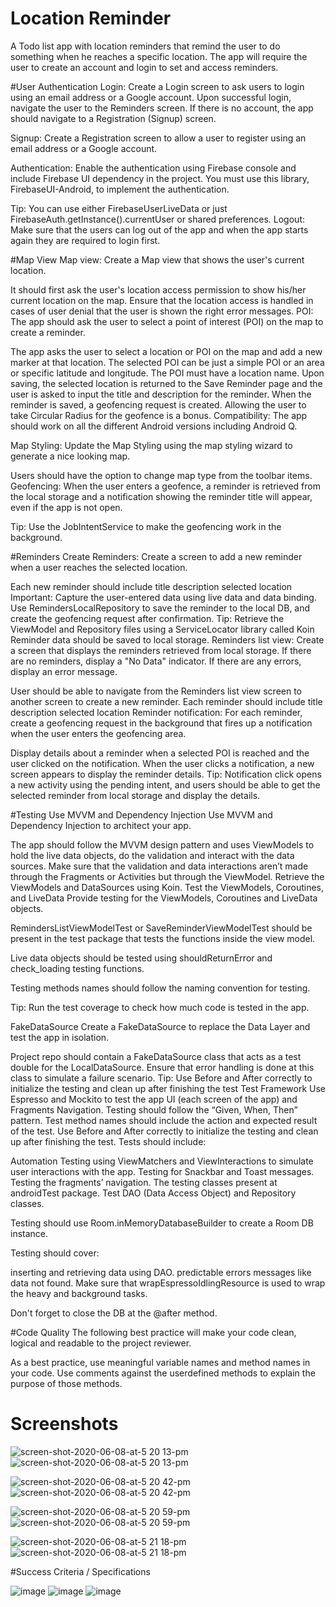 # Location Reminder

A Todo list app with location reminders that remind the user to do something when he reaches a specific location. The app will require the user to create an account and login to set and access reminders.

#User Authentication
Login: Create a Login screen to ask users to login using an email address or a Google account. Upon successful login, navigate the user to the Reminders screen. If there is no account, the app should navigate to a Registration (Signup) screen.

Signup: Create a Registration screen to allow a user to register using an email address or a Google account.

Authentication: Enable the authentication using Firebase console and include Firebase UI dependency in the project. You must use this library, FirebaseUI-Android, to implement the authentication.

Tip: You can use either FirebaseUserLiveData or just FirebaseAuth.getInstance().currentUser or shared preferences.
Logout: Make sure that the users can log out of the app and when the app starts again they are required to login first.

#Map View
Map view: Create a Map view that shows the user's current location.

It should first ask the user's location access permission to show his/her current location on the map.
Ensure that the location access is handled in cases of user denial that the user is shown the right error messages.
POI: The app should ask the user to select a point of interest (POI) on the map to create a reminder.

The app asks the user to select a location or POI on the map and add a new marker at that location.
The selected POI can be just a simple POI or an area or specific latitude and longitude. The POI must have a location name.
Upon saving, the selected location is returned to the Save Reminder page and the user is asked to input the title and description for the reminder.
When the reminder is saved, a geofencing request is created. Allowing the user to take Circular Radius for the geofence is a bonus.
Compatibility: The app should work on all the different Android versions including Android Q.

Map Styling: Update the Map Styling using the map styling wizard to generate a nice looking map.

Users should have the option to change map type from the toolbar items.
Geofencing: When the user enters a geofence, a reminder is retrieved from the local storage and a notification showing the reminder title will appear, even if the app is not open.

Tip: Use the JobIntentService to make the geofencing work in the background.

#Reminders
Create Reminders: Create a screen to add a new reminder when a user reaches the selected location.

Each new reminder should include
title
description
selected location
Important: Capture the user-entered data using live data and data binding.
Use RemindersLocalRepository to save the reminder to the local DB, and create the geofencing request after confirmation.
Tip: Retrieve the ViewModel and Repository files using a ServiceLocator library called Koin
Reminder data should be saved to local storage.
Reminders list view: Create a screen that displays the reminders retrieved from local storage. If there are no reminders, display a "No Data" indicator. If there are any errors, display an error message.

User should be able to navigate from the Reminders list view screen to another screen to create a new reminder.
Each reminder should include
title
description
selected location
Reminder notification: For each reminder, create a geofencing request in the background that fires up a notification when the user enters the geofencing area.

Display details about a reminder when a selected POI is reached and the user clicked on the notification.
When the user clicks a notification, a new screen appears to display the reminder details.
Tip: Notification click opens a new activity using the pending intent, and users should be able to get the selected reminder from local storage and display the details.

#Testing
Use MVVM and Dependency Injection
Use MVVM and Dependency Injection to architect your app.

The app should follow the MVVM design pattern and uses ViewModels to hold the live data objects, do the validation and interact with the data sources.
Make sure that the validation and data interactions aren’t made through the Fragments or Activities but through the ViewModel.
Retrieve the ViewModels and DataSources using Koin.
Test the ViewModels, Coroutines, and LiveData
Provide testing for the ViewModels, Coroutines and LiveData objects.

RemindersListViewModelTest or SaveReminderViewModelTest should be present in the test package that tests the functions inside the view model.

Live data objects should be tested using shouldReturnError and check_loading testing functions.

Testing methods names should follow the naming convention for testing.

Tip: Run the test coverage to check how much code is tested in the app.

FakeDataSource
Create a FakeDataSource to replace the Data Layer and test the app in isolation.

Project repo should contain a FakeDataSource class that acts as a test double for the LocalDataSource.
Ensure that error handling is done at this class to simulate a failure scenario.
Tip: Use Before and After correctly to initialize the testing and clean up after finishing the test
Test Framework
Use Espresso and Mockito to test the app UI (each screen of the app) and Fragments Navigation. Testing should follow the “Given, When, Then” pattern. Test method names should include the action and expected result of the test. Use Before and After correctly to initialize the testing and clean up after finishing the test. Tests should include:

Automation Testing using ViewMatchers and ViewInteractions to simulate user interactions with the app.
Testing for Snackbar and Toast messages.
Testing the fragments’ navigation.
The testing classes present at androidTest package.
Test DAO (Data Access Object) and Repository classes.

Testing should use Room.inMemoryDatabaseBuilder to create a Room DB instance.

Testing should cover:

inserting and retrieving data using DAO.
predictable errors messages like data not found.
Make sure that wrapEspressoIdlingResource is used to wrap the heavy and background tasks.

Don't forget to close the DB at the @after method.

#Code Quality
The following best practice will make your code clean, logical and readable to the project reviewer.

As a best practice, use meaningful variable names and method names in your code.
Use comments against the userdefined methods to explain the purpose of those methods.

# Screenshots
![screen-shot-2020-06-08-at-5 20 13-pm](https://github.com/omarAhmed22600/Location-Reminder/assets/96152606/2088f057-d217-422a-8f20-aea5294b0961)    ![screen-shot-2020-06-08-at-5 20 13-pm](https://github.com/omarAhmed22600/Location-Reminder/assets/96152606/ed7aa31e-da89-4e7f-afba-34d79ea34474)


![screen-shot-2020-06-08-at-5 20 42-pm](https://github.com/omarAhmed22600/Location-Reminder/assets/96152606/d6f2a76d-9906-49eb-9a3d-d6522d5f8955)     ![screen-shot-2020-06-08-at-5 20 42-pm](https://github.com/omarAhmed22600/Location-Reminder/assets/96152606/5fe9b485-1b7a-4699-8767-bc22ba905af4)


![screen-shot-2020-06-08-at-5 20 59-pm](https://github.com/omarAhmed22600/Location-Reminder/assets/96152606/a6c5bfb2-df89-423b-8fc1-386693f624d5)    ![screen-shot-2020-06-08-at-5 20 59-pm](https://github.com/omarAhmed22600/Location-Reminder/assets/96152606/f6a7632b-4edd-45c2-8ab1-14b5e58bd9b7)


![screen-shot-2020-06-08-at-5 21 18-pm](https://github.com/omarAhmed22600/Location-Reminder/assets/96152606/b122fbf3-eb75-4a07-b5f9-c3a306c45402)    ![screen-shot-2020-06-08-at-5 21 18-pm](https://github.com/omarAhmed22600/Location-Reminder/assets/96152606/7ade6b93-20dd-4afe-aa91-df67d3d162bd)

#Success Criteria  /	Specifications

![image](https://github.com/omarAhmed22600/Location-Reminder/assets/96152606/ac51a291-b465-49d6-b660-6e0c6789d3ac)
![image](https://github.com/omarAhmed22600/Location-Reminder/assets/96152606/92105297-cbb6-4527-9aea-29e0ee8c80cf)
![image](https://github.com/omarAhmed22600/Location-Reminder/assets/96152606/b16092e6-ab8a-4d44-b82f-caf94088ff28)



